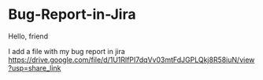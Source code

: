 # Bug-Report-in-Jira

Hello, friend

I add a file with my bug report in jira
https://drive.google.com/file/d/1U1RlfPI7dqVv03mtFdJGPLQkj8R58iuN/view?usp=share_link
